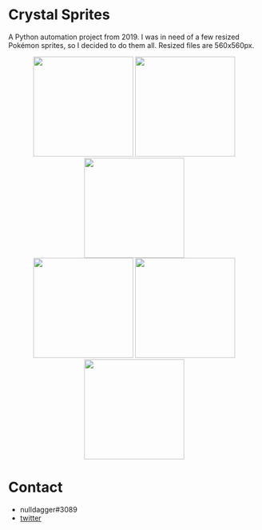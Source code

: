 # Crystal Sprites
A Python automation project from 2019. I was in need of a few resized Pokémon sprites, so I decided to do them all. Resized files are 560x560px.

<p align="center">
  <img width="200" height="200" src="https://github.com/daggeredworks/crystal-sprites/blob/master/pokemon/normal/resized/154_Meganium.gif?raw=true">
  <img width="200" height="200" src="https://github.com/daggeredworks/crystal-sprites/blob/master/pokemon/normal/resized/157_Typhlosion.gif?raw=true">
  <img width="200" height="200" src="https://github.com/daggeredworks/crystal-sprites/blob/master/pokemon/normal/resized/160_Feraligatr.gif?raw=true">
  <br>
  <img width="200" height="200" src="https://github.com/daggeredworks/crystal-sprites/blob/master/pokemon/normal/resized/243_Raikou.gif?raw=true">
  <img width="200" height="200" src="https://github.com/daggeredworks/crystal-sprites/blob/master/pokemon/normal/resized/244_Entei.gif?raw=true">
  <img width="200" height="200" src="https://github.com/daggeredworks/crystal-sprites/blob/master/pokemon/normal/resized/245_Suicune.gif?raw=true">
</p>

# Contact
- nulldagger#3089
- [twitter](https://twitter.com/daggeredworks)

